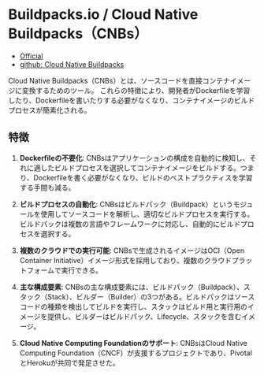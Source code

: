 # Buildpacks.io / Cloud Native Buildpacks（CNBs）

- [Official](https://buildpacks.io/)
- [github: Cloud Native Buildpacks](https://github.com/buildpacks)

Cloud Native Buildpacks（CNBs）とは、ソースコードを直接コンテナイメージに変換するためのツール。
これらの特徴により、開発者がDockerfileを学習したり、Dockerfileを書いたりする必要がなくなり、コンテナイメージのビルドプロセスが簡素化される。

## 特徴

1. **Dockerfileの不要化**: CNBsはアプリケーションの構成を自動的に検知し、それに適したビルドプロセスを選択してコンテナイメージをビルドする。つまり、Dockerfileを書く必要がなくなり、ビルドのベストプラクティスを学習する手間も減る。

2. **ビルドプロセスの自動化**: CNBsはビルドパック（Buildpack）というモジュールを使用してソースコードを解析し、適切なビルドプロセスを実行する。ビルドパックは複数の言語やフレームワークに対応し、自動的にビルドプロセスを選択する。

3. **複数のクラウドでの実行可能**: CNBsで生成されるイメージはOCI（Open Container Initiative）イメージ形式を採用しており、複数のクラウドプラットフォームで実行できる。

4. **主な構成要素**: CNBsの主な構成要素には、ビルドパック（Buildpack）、スタック（Stack）、ビルダー（Builder）の3つがある。ビルドパックはソースコードの種類を検出してビルドを実行し、スタックはビルド用と実行用のイメージを提供し、ビルダーはビルドパック、Lifecycle、スタックを含むイメージ。

5. **Cloud Native Computing Foundationのサポート**: CNBsはCloud Native Computing Foundation（CNCF）が支援するプロジェクトであり、PivotalとHerokuが共同で発足させた。
